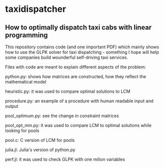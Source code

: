 # taxidispatcher
## How to optimally dispatch taxi cabs with linear programming

This repository contains code (and one important PDF) which mainly shows how to use the GLPK solver for taxi dispatching - something I hope will help some companies build wounderful self-driving taxi services. 

Files with code are meant to explain different aspects of the problem:

python.py: shows how matrices are constructed, how they reflect the mathematical model

heuristic.py: it was used to compare optimal solutions to LCM

procedure.py: an example of a procedure with human readable input and output

pool_optimum.py: see the change in constraint matrices

pool_opt_min.py: it was used to compare LCM to optimal solutions while looking for pools

pool.c: C version of LCM for pools

julia.jl: Julia's version of python.py

perf.jl: it was used to check GLPK with one milion variables
